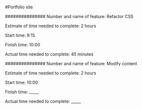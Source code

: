 #Portfolio site

###############
Number and name of feature: Refactor CSS

Estimate of time needed to complete: 2 hours

Start time: 9:15

Finish time: 10:00

Actual time needed to complete: 45 minutes


###############
Number and name of feature: Modify content

Estimate of time needed to complete: 2 hours

Start time: 10:00

Finish time: _____

Actual time needed to complete: _____
